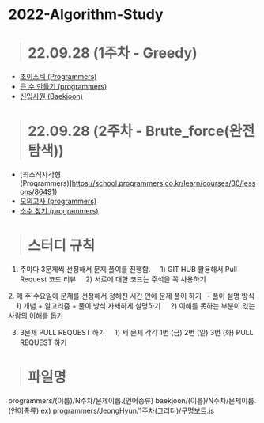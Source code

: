 # 2022-Algorithm-Study

> # 22.09.28 (1주차 - Greedy)

  - [조이스틱 (Programmers)](https://school.programmers.co.kr/learn/courses/30/lessons/42860)
  - [큰 수 만들기 (programmers)](https://school.programmers.co.kr/learn/courses/30/lessons/42883)
  - [신입사원 (Baekjoon)](https://www.acmicpc.net/problem/1946)


> # 22.09.28 (2주차 - Brute_force(완전 탐색))

  - [최소직사각형 (Programmers)]https://school.programmers.co.kr/learn/courses/30/lessons/86491)
  - [모의고사 (programmers)](https://school.programmers.co.kr/learn/courses/30/lessons/42840)
  - [소수 찾기 (programmers)](https://school.programmers.co.kr/learn/courses/30/lessons/42839)
  
  > # 스터디 규칙
    
  1. 주마다 3문제씩 선정해서 문제 풀이를 진행함.
      1) GIT HUB 활용해서 Pull Request 코드 리뷰
      2) 서로에 대한 코드는 주석을 꼭 사용하기

  2. 매 주 수요일에 문제를 선정해서 정해진 시간 안에 문제 풀이 하기
    - 풀이 설명 방식
      1) 개념 + 알고리즘 + 풀이 방식 자세하게 설명하기
      2) 이해를 못하는 부분이 있는 사람의 이해를 돕기

  3. 3문제 PULL REQUEST 하기
      1) 세 문제 각각 1번 (금) 2번 (일) 3번 (화) PULL REQUEST 하기
> # 파일명
 
  programmers/(이름)/N주차/문제이름.(언어종류)
  baekjoon/(이름)/N주차/문제이름.(언어종류)
  ex) programmers/JeongHyun/1주차(그리디)/구명보트.js
